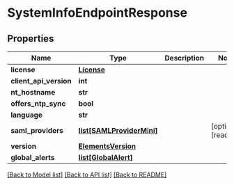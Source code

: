 # SystemInfoEndpointResponse

## Properties

Name | Type | Description | Notes
------------ | ------------- | ------------- | -------------
**license** | [**License**](License.md) |  | 
**client_api_version** | **int** |  | 
**nt_hostname** | **str** |  | 
**offers_ntp_sync** | **bool** |  | 
**language** | **str** |  | 
**saml_providers** | [**list[SAMLProviderMini]**](SAMLProviderMini.md) |  | [optional] [readonly] 
**version** | [**ElementsVersion**](ElementsVersion.md) |  | 
**global_alerts** | [**list[GlobalAlert]**](GlobalAlert.md) |  | 

[[Back to Model list]](../#documentation-for-models) [[Back to API list]](../#documentation-for-api-endpoints) [[Back to README]](../)


